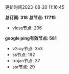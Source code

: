 更新时间2023-08-20 11:16:45

**总订阅: 318**
**总节点: 17715**
- vless节点: 236

**google ping有效节点: 581**
- v2ray节点: 353
- ss节点: 162
- trojan节点: 37
- ssr节点: 29
